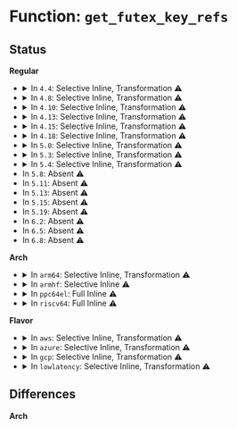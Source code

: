 # Function: <code>get_futex_key_refs</code>

## Status
<b>Regular</b>
<ul>
<li>
<details>
<summary>In <code>4.4</code>: Selective Inline, Transformation ⚠️</summary>

**Collision:** Unique Static

**Inline:** Selective

**Transformation:** True

**Instances:**

```
In kernel/futex.c (ffffffff810ff9f0)
Location: kernel/futex.c:403
Inline: True
Direct callers:
  - kernel/futex.c:get_futex_key
  - kernel/futex.c:get_futex_key
  - kernel/futex.c:futex_requeue
  - kernel/futex.c:futex_requeue
  - kernel/futex.c:futex_requeue
```
**Symbols:**

```
ffffffff810ff9f0-ffffffff810ffa1e: get_futex_key_refs.isra.12 (STB_LOCAL)
```
</details>
</li>
<li>
<details>
<summary>In <code>4.8</code>: Selective Inline, Transformation ⚠️</summary>

**Collision:** Unique Static

**Inline:** Selective

**Transformation:** True

**Instances:**

```
In kernel/futex.c (ffffffff81106e00)
Location: kernel/futex.c:411
Inline: True
Direct callers:
  - kernel/futex.c:futex_requeue
  - kernel/futex.c:futex_requeue
  - kernel/futex.c:futex_requeue
  - kernel/futex.c:get_futex_key
  - kernel/futex.c:get_futex_key
```
**Symbols:**

```
ffffffff81106e00-ffffffff81106e2e: get_futex_key_refs.isra.13 (STB_LOCAL)
```
</details>
</li>
<li>
<details>
<summary>In <code>4.10</code>: Selective Inline, Transformation ⚠️</summary>

**Collision:** Unique Static

**Inline:** Selective

**Transformation:** True

**Instances:**

```
In kernel/futex.c (ffffffff8110e5c0)
Location: kernel/futex.c:420
Inline: True
Direct callers:
  - kernel/futex.c:futex_requeue
  - kernel/futex.c:futex_requeue
  - kernel/futex.c:futex_requeue
  - kernel/futex.c:get_futex_key
  - kernel/futex.c:get_futex_key
```
**Symbols:**

```
ffffffff8110e5c0-ffffffff8110e5ee: get_futex_key_refs.isra.14 (STB_LOCAL)
```
</details>
</li>
<li>
<details>
<summary>In <code>4.13</code>: Selective Inline, Transformation ⚠️</summary>

**Collision:** Unique Static

**Inline:** Selective

**Transformation:** True

**Instances:**

```
In kernel/futex.c (ffffffff8110fe70)
Location: kernel/futex.c:422
Inline: True
Direct callers:
  - kernel/futex.c:futex_requeue
  - kernel/futex.c:futex_requeue
  - kernel/futex.c:futex_requeue
  - kernel/futex.c:get_futex_key
  - kernel/futex.c:get_futex_key
```
**Symbols:**

```
ffffffff8110fe70-ffffffff8110fe9f: get_futex_key_refs.isra.13 (STB_LOCAL)
```
</details>
</li>
<li>
<details>
<summary>In <code>4.15</code>: Selective Inline, Transformation ⚠️</summary>

**Collision:** Unique Static

**Inline:** Selective

**Transformation:** True

**Instances:**

```
In kernel/futex.c (ffffffff8111b160)
Location: kernel/futex.c:422
Inline: True
Direct callers:
  - kernel/futex.c:futex_requeue
  - kernel/futex.c:futex_requeue
  - kernel/futex.c:futex_requeue
  - kernel/futex.c:get_futex_key
  - kernel/futex.c:get_futex_key
```
**Symbols:**

```
ffffffff8111b160-ffffffff8111b194: get_futex_key_refs.isra.13 (STB_LOCAL)
```
</details>
</li>
<li>
<details>
<summary>In <code>4.18</code>: Selective Inline, Transformation ⚠️</summary>

**Collision:** Unique Static

**Inline:** Selective

**Transformation:** True

**Instances:**

```
In kernel/futex.c (ffffffff81127ef0)
Location: kernel/futex.c:422
Inline: True
Direct callers:
  - kernel/futex.c:futex_requeue
  - kernel/futex.c:futex_requeue
  - kernel/futex.c:futex_requeue
  - kernel/futex.c:get_futex_key
  - kernel/futex.c:get_futex_key
```
**Symbols:**

```
ffffffff81127ef0-ffffffff81127f23: get_futex_key_refs.isra.18 (STB_LOCAL)
```
</details>
</li>
<li>
<details>
<summary>In <code>5.0</code>: Selective Inline, Transformation ⚠️</summary>

**Collision:** Unique Static

**Inline:** Selective

**Transformation:** True

**Instances:**

```
In kernel/futex.c (ffffffff81133730)
Location: kernel/futex.c:425
Inline: True
Direct callers:
  - kernel/futex.c:futex_requeue
  - kernel/futex.c:futex_requeue
  - kernel/futex.c:futex_requeue
  - kernel/futex.c:get_futex_key
  - kernel/futex.c:get_futex_key
```
**Symbols:**

```
ffffffff81133730-ffffffff81133763: get_futex_key_refs.isra.18 (STB_LOCAL)
```
</details>
</li>
<li>
<details>
<summary>In <code>5.3</code>: Selective Inline, Transformation ⚠️</summary>

**Collision:** Unique Static

**Inline:** Selective

**Transformation:** True

**Instances:**

```
In kernel/futex.c (ffffffff8113e6e0)
Location: kernel/futex.c:409
Inline: True
Direct callers:
  - kernel/futex.c:futex_requeue
  - kernel/futex.c:futex_requeue
  - kernel/futex.c:futex_requeue
  - kernel/futex.c:get_futex_key
  - kernel/futex.c:get_futex_key
```
**Symbols:**

```
ffffffff8113e6e0-ffffffff8113e711: get_futex_key_refs.isra.0 (STB_LOCAL)
```
</details>
</li>
<li>
<details>
<summary>In <code>5.4</code>: Selective Inline, Transformation ⚠️</summary>

**Collision:** Unique Static

**Inline:** Selective

**Transformation:** True

**Instances:**

```
In kernel/futex.c (ffffffff8114a200)
Location: kernel/futex.c:415
Inline: True
Direct callers:
  - kernel/futex.c:futex_requeue
  - kernel/futex.c:futex_requeue
  - kernel/futex.c:futex_requeue
  - kernel/futex.c:get_futex_key
  - kernel/futex.c:get_futex_key
```
**Symbols:**

```
ffffffff8114a200-ffffffff8114a22b: get_futex_key_refs.isra.0 (STB_LOCAL)
```
</details>
</li>
<li>
In <code>5.8</code>: Absent ⚠️
</li>
<li>
In <code>5.11</code>: Absent ⚠️
</li>
<li>
In <code>5.13</code>: Absent ⚠️
</li>
<li>
In <code>5.15</code>: Absent ⚠️
</li>
<li>
In <code>5.19</code>: Absent ⚠️
</li>
<li>
In <code>6.2</code>: Absent ⚠️
</li>
<li>
In <code>6.5</code>: Absent ⚠️
</li>
<li>
In <code>6.8</code>: Absent ⚠️
</li>
</ul>
<b>Arch</b>
<ul>
<li>
<details>
<summary>In <code>arm64</code>: Selective Inline, Transformation ⚠️</summary>

**Collision:** Unique Static

**Inline:** Selective

**Transformation:** True

**Instances:**

```
In kernel/futex.c (ffff8000101b6a10)
Location: kernel/futex.c:415
Inline: True
Direct callers:
  - kernel/futex.c:futex_requeue
  - kernel/futex.c:futex_requeue
  - kernel/futex.c:futex_requeue
  - kernel/futex.c:get_futex_key
  - kernel/futex.c:get_futex_key
```
**Symbols:**

```
ffff8000101b6a10-ffff8000101b6a7c: get_futex_key_refs.isra.0 (STB_LOCAL)
```
</details>
</li>
<li>
<details>
<summary>In <code>armhf</code>: Selective Inline ⚠️</summary>

```c
void get_futex_key_refs(union futex_key *key);
```

**Collision:** Unique Static

**Inline:** Selective

**Transformation:** False

**Instances:**

```
In kernel/futex.c (c0400bdc)
Location: kernel/futex.c:415
Inline: True
Direct callers:
  - kernel/futex.c:futex_requeue
  - kernel/futex.c:futex_requeue
  - kernel/futex.c:futex_requeue
  - kernel/futex.c:get_futex_key
  - kernel/futex.c:get_futex_key
```
**Symbols:**

```
c0400bdc-c0400c44: get_futex_key_refs (STB_LOCAL)
```
</details>
</li>
<li>
<details>
<summary>In <code>ppc64el</code>: Full Inline ⚠️</summary>

**Collision:** Unique Static

**Inline:** Full

**Transformation:** False

**Instances:**

```
In kernel/futex.c (c0000000002217d0)
Location: kernel/futex.c:415
Inline: True
Inline callers:
  - kernel/futex.c:futex_requeue
  - kernel/futex.c:futex_requeue
  - kernel/futex.c:futex_requeue
  - kernel/futex.c:get_futex_key
  - kernel/futex.c:get_futex_key
```
</details>
</li>
<li>
<details>
<summary>In <code>riscv64</code>: Full Inline ⚠️</summary>

**Collision:** Unique Static

**Inline:** Full

**Transformation:** False

**Instances:**

```
In kernel/futex.c (ffffffe00013f36e)
Location: kernel/futex.c:415
Inline: True
Inline callers:
  - kernel/futex.c:futex_requeue
  - kernel/futex.c:futex_requeue
  - kernel/futex.c:futex_requeue
  - kernel/futex.c:get_futex_key
  - kernel/futex.c:get_futex_key
```
</details>
</li>
</ul>
<b>Flavor</b>
<ul>
<li>
<details>
<summary>In <code>aws</code>: Selective Inline, Transformation ⚠️</summary>

**Collision:** Unique Static

**Inline:** Selective

**Transformation:** True

**Instances:**

```
In kernel/futex.c (ffffffff81142820)
Location: kernel/futex.c:415
Inline: True
Direct callers:
  - kernel/futex.c:futex_requeue
  - kernel/futex.c:futex_requeue
  - kernel/futex.c:futex_requeue
  - kernel/futex.c:get_futex_key
  - kernel/futex.c:get_futex_key
```
**Symbols:**

```
ffffffff81142820-ffffffff8114284b: get_futex_key_refs.isra.0 (STB_LOCAL)
```
</details>
</li>
<li>
<details>
<summary>In <code>azure</code>: Selective Inline, Transformation ⚠️</summary>

**Collision:** Unique Static

**Inline:** Selective

**Transformation:** True

**Instances:**

```
In kernel/futex.c (ffffffff81135b80)
Location: kernel/futex.c:415
Inline: True
Direct callers:
  - kernel/futex.c:futex_requeue
  - kernel/futex.c:futex_requeue
  - kernel/futex.c:futex_requeue
  - kernel/futex.c:get_futex_key
  - kernel/futex.c:get_futex_key
```
**Symbols:**

```
ffffffff81135b80-ffffffff81135bab: get_futex_key_refs.isra.0 (STB_LOCAL)
```
</details>
</li>
<li>
<details>
<summary>In <code>gcp</code>: Selective Inline, Transformation ⚠️</summary>

**Collision:** Unique Static

**Inline:** Selective

**Transformation:** True

**Instances:**

```
In kernel/futex.c (ffffffff811406d0)
Location: kernel/futex.c:415
Inline: True
Direct callers:
  - kernel/futex.c:futex_requeue
  - kernel/futex.c:futex_requeue
  - kernel/futex.c:futex_requeue
  - kernel/futex.c:get_futex_key
  - kernel/futex.c:get_futex_key
```
**Symbols:**

```
ffffffff811406d0-ffffffff811406fb: get_futex_key_refs.isra.0 (STB_LOCAL)
```
</details>
</li>
<li>
<details>
<summary>In <code>lowlatency</code>: Selective Inline, Transformation ⚠️</summary>

**Collision:** Unique Static

**Inline:** Selective

**Transformation:** True

**Instances:**

```
In kernel/futex.c (ffffffff8114d480)
Location: kernel/futex.c:415
Inline: True
Direct callers:
  - kernel/futex.c:futex_requeue
  - kernel/futex.c:futex_requeue
  - kernel/futex.c:futex_requeue
  - kernel/futex.c:get_futex_key
  - kernel/futex.c:get_futex_key
```
**Symbols:**

```
ffffffff8114d480-ffffffff8114d4ab: get_futex_key_refs.isra.0 (STB_LOCAL)
```
</details>
</li>
</ul>

## Differences
<b>Arch</b>
<ul>
</ul>
